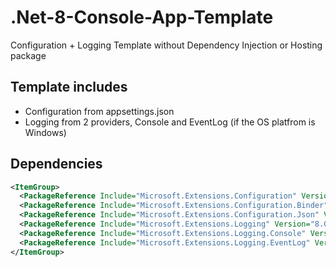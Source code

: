 # .Net-8-Console-App-Template
Configuration + Logging Template without Dependency Injection or Hosting package

## Template includes
+ Configuration from appsettings.json
+ Logging from 2 providers, Console and EventLog (if the OS platfrom is Windows)

## Dependencies
```xml
<ItemGroup>
  <PackageReference Include="Microsoft.Extensions.Configuration" Version="8.0.0" />
  <PackageReference Include="Microsoft.Extensions.Configuration.Binder" Version="8.0.1" />
  <PackageReference Include="Microsoft.Extensions.Configuration.Json" Version="8.0.0" />
  <PackageReference Include="Microsoft.Extensions.Logging" Version="8.0.0" />
  <PackageReference Include="Microsoft.Extensions.Logging.Console" Version="8.0.0" />
  <PackageReference Include="Microsoft.Extensions.Logging.EventLog" Version="8.0.0" />
</ItemGroup>
```
